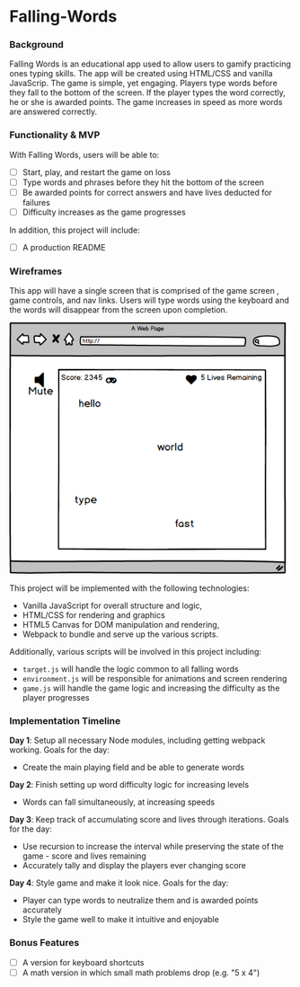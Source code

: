 # Falling-Words

### Background

Falling Words is an educational app used to allow users to gamify practicing ones typing skills. The app will be created using HTML/CSS and vanilla JavaScrip. The game is simple, yet engaging. Players type words before they fall to the bottom of the screen. If the player types the word correctly, he or she is awarded points. The game increases in speed as more words are answered correctly.


### Functionality & MVP

With Falling Words, users will be able to:

- [ ] Start, play, and restart the game on loss
- [ ] Type words and phrases before they hit the bottom of the screen
- [ ] Be awarded points for correct answers and have lives deducted for failures
- [ ] Difficulty increases as the game progresses

In addition, this project will include:

- [ ] A production README


### Wireframes

This app will have a single screen that is comprised of the game screen , game controls, and nav links. Users will type words using the keyboard and the words will disappear from the screen upon completion.


![wireframes](./falling_words.jpg)


This project will be implemented with the following technologies:

- Vanilla JavaScript for overall structure and logic,
- HTML/CSS for rendering and graphics
- HTML5 Canvas for DOM manipulation and rendering,
- Webpack to bundle and serve up the various scripts.

Additionally, various scripts will be involved in this project including:

- `target.js` will handle the logic common to all falling words
- `environment.js` will be responsible for animations and screen rendering
- `game.js` will handle the game logic and increasing the difficulty as the player progresses


### Implementation Timeline

**Day 1**: Setup all necessary Node modules, including getting webpack working. Goals for the day:

- Create the main playing field and be able to generate words

**Day 2**: Finish setting up word difficulty logic for increasing levels

- Words can fall simultaneously, at increasing speeds

**Day 3**: Keep track of accumulating score and lives through iterations. Goals for the day:

- Use recursion to increase the interval while preserving the state of the game - score and lives remaining
- Accurately tally and display the players ever changing score

**Day 4**: Style game and make it look nice. Goals for the day:

- Player can type words to neutralize them and is awarded points accurately
- Style the game well to make it intuitive and enjoyable

### Bonus Features

- [ ] A version for keyboard shortcuts
- [ ] A math version in which small math problems drop (e.g. "5 x 4")
